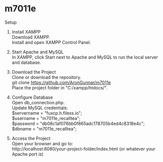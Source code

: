 # m7011e

Setup
1. Install XAMPP<br>
    Download XAMPP.<br>
    Install and open XAMPP Control Panel.<br>

2. Start Apache and MySQL<br>
    In XAMPP, click Start next to Apache and MySQL to run the local server and database.<br>

3. Download the Project<br>
    Clone or download the repository.<br>
    git clone https://github.com/AronGunnar/m7011e<br>
    Place the project folder in "C:/xampp/htdocs/".<br>

4. Configure Database<br>
    Open db_connection.php.<br>
    Update MySQL credentials:<br>
    $servername = "fuxcp.h.filess.io";<br>
    $username = "m7011e_recalltea";<br>
    $password = "db08c1af076bb0f865adc178705b4ed4c8318e4c";<br>
    $dbname = "m7011e_recalltea";<br>

5. Access the Project<br>
    Open your browser and go to:<br>
    http://localhost:8080/your-project-folder/index.html (or whatever your Apache port is)<br>
